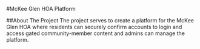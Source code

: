 #McKee Glen HOA Platform

##About The Project
The project serves to create a platform for the McKee Glen HOA where residents can securely confirm accounts to login and access gated community-member content and admins can manage the platform.